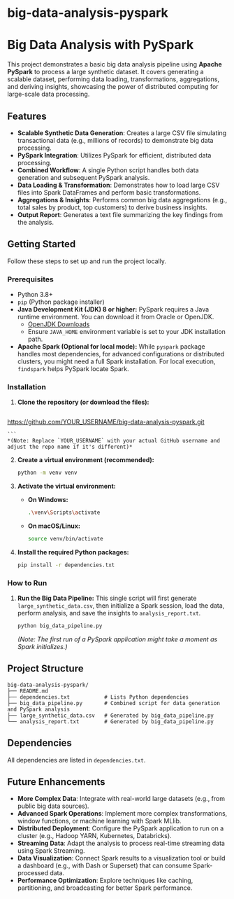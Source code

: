 # big-data-analysis-pyspark

# Big Data Analysis with PySpark

This project demonstrates a basic big data analysis pipeline using **Apache PySpark** to process a large synthetic dataset. It covers generating a scalable dataset, performing data loading, transformations, aggregations, and deriving insights, showcasing the power of distributed computing for large-scale data processing.

## Features

* **Scalable Synthetic Data Generation**: Creates a large CSV file simulating transactional data (e.g., millions of records) to demonstrate big data processing.
* **PySpark Integration**: Utilizes PySpark for efficient, distributed data processing.
* **Combined Workflow**: A single Python script handles both data generation and subsequent PySpark analysis.
* **Data Loading & Transformation**: Demonstrates how to load large CSV files into Spark DataFrames and perform basic transformations.
* **Aggregations & Insights**: Performs common big data aggregations (e.g., total sales by product, top customers) to derive business insights.
* **Output Report**: Generates a text file summarizing the key findings from the analysis.

## Getting Started

Follow these steps to set up and run the project locally.

### Prerequisites

* Python 3.8+
* `pip` (Python package installer)
* **Java Development Kit (JDK) 8 or higher:** PySpark requires a Java runtime environment. You can download it from Oracle or OpenJDK.
    * [OpenJDK Downloads](https://openjdk.java.net/install/index.html)
    * Ensure `JAVA_HOME` environment variable is set to your JDK installation path.
* **Apache Spark (Optional for local mode):** While `pyspark` package handles most dependencies, for advanced configurations or distributed clusters, you might need a full Spark installation. For local execution, `findspark` helps PySpark locate Spark.

### Installation

1.  **Clone the repository (or download the files):**
    ```bash
   https://github.com/YOUR_USERNAME/big-data-analysis-pyspark.git
    
    ```
    *(Note: Replace `YOUR_USERNAME` with your actual GitHub username and adjust the repo name if it's different)*

2.  **Create a virtual environment (recommended):**
    ```bash
    python -m venv venv
    ```

3.  **Activate the virtual environment:**
    * **On Windows:**
        ```bash
        .\venv\Scripts\activate
        ```
    * **On macOS/Linux:**
        ```bash
        source venv/bin/activate
        ```

4.  **Install the required Python packages:**
    ```bash
    pip install -r dependencies.txt
    ```

### How to Run

1.  **Run the Big Data Pipeline:**
    This single script will first generate `large_synthetic_data.csv`, then initialize a Spark session, load the data, perform analysis, and save the insights to `analysis_report.txt`.
    ```bash
    python big_data_pipeline.py
    ```
    *(Note: The first run of a PySpark application might take a moment as Spark initializes.)*

## Project Structure
```
big-data-analysis-pyspark/
├── README.md
├── dependencies.txt           # Lists Python dependencies
├── big_data_pipeline.py       # Combined script for data generation and PySpark analysis
├── large_synthetic_data.csv   # Generated by big_data_pipeline.py 
└── analysis_report.txt        # Generated by big_data_pipeline.py
```

## Dependencies

All dependencies are listed in `dependencies.txt`.

## Future Enhancements

* **More Complex Data**: Integrate with real-world large datasets (e.g., from public big data sources).
* **Advanced Spark Operations**: Implement more complex transformations, window functions, or machine learning with Spark MLlib.
* **Distributed Deployment**: Configure the PySpark application to run on a cluster (e.g., Hadoop YARN, Kubernetes, Databricks).
* **Streaming Data**: Adapt the analysis to process real-time streaming data using Spark Streaming.
* **Data Visualization**: Connect Spark results to a visualization tool or build a dashboard (e.g., with Dash or Superset) that can consume Spark-processed data.
* **Performance Optimization**: Explore techniques like caching, partitioning, and broadcasting for better Spark performance.
